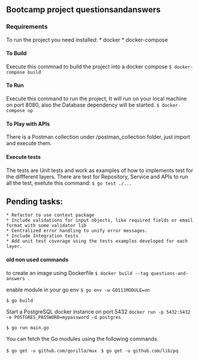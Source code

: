 ## Bootcamp project questionsandanswers


### Requirements
To run the project you need installed:
    * docker
    * docker-compose

#### To Build 
Execute this commnad to build the project into a docker compose
```$ docker-compose build```
#### To Run 
Execute this command to run the project, It will run on your local machine on port 8080, also the Database dependency will be started.
```$ docker-compose up```

#### To Play with APIs
There is a Postman collection under /postman_collection folder, just import and execute them. 


#### Execute tests
The tests are Unit tests and work as examples of how to implements test for the diffferent layers.
There are test for Repository, Service and APIs
to run all the test, exetute this command:
```$ go test ./...```   




## Pending tasks:
    * Refactor to use context package
    * Include validations for input objects, like required fields or email format with some validator lib
    * Centralized error handling to unify error messages.
    * Include Integration tests
    * Add unit test coverage using the tests examples developed for each layer.





#### old non used commands

to create an image using Dockerfile
```$ docker build --tag questions-and-answers .```


enable module in your go env
```$ go env -w GO111MODULE=on ```

```$ go build```

Start a PostgreSQL docker instance on port 5432
```docker run -p 5432:5432 -e POSTGRES_PASSWORD=mypassword -d postgres```

```$ go run main.go```

You can fetch the Go modules using the following commands.

```$ go get -u github.com/gorilla/mux ```
```$ go get -u github.com/lib/pq```

